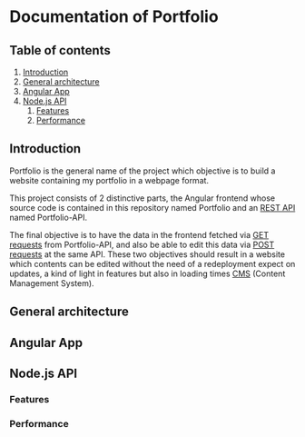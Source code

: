 # Documentation of Portfolio

## Table of contents
1.  [Introduction](#Introduction)
2.  [General architecture](#General-architecture)
3.  [Angular App](#Angular-App)
4.  [Node.js API](#Node.js-API)
	1.  [Features](#Features)
	2.  [Performance](#Performance)

## Introduction
Portfolio is the general name of the project which objective is to build a website containing my portfolio in a webpage format.

This project consists of 2 distinctive parts, the Angular frontend whose source code is contained in this repository named Portfolio and an [REST API](https://developer.mozilla.org/en-US/docs/Glossary/REST) named Portfolio-API.

The final objective is to have the data in the frontend fetched via [GET requests](https://developer.mozilla.org/en-US/docs/Web/HTTP/Methods/GET) from Portfolio-API, and also be able to edit this data via [POST requests](https://developer.mozilla.org/en-US/docs/Web/HTTP/Methods/POST) at the same API. These two objectives should result in a website which contents can be edited without the need of a redeployment expect on updates, a kind of light in features but also in loading times [CMS](https://developer.mozilla.org/en-US/docs/Glossary/CMS) (Content Management System).

## General architecture

## Angular App

## Node.js API 
### Features
### Performance
